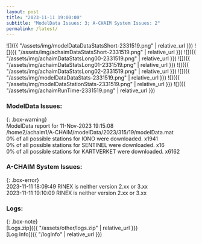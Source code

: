 ```yaml
---
layout: post
title: "2023-11-11 19:00:00"
subtitle: "ModelData Issues: 3; A-CHAIM System Issues: 2"
permalink: /latest/
---
```


![]({{ "/assets/img/modelDataDataStatsShort-2331519.png" | relative_url }})
![]({{ "/assets/img/achaimDataStatsShort-2331519.png" | relative_url }})
![]({{ "/assets/img/achaimDataStatsLong00-2331519.png" | relative_url }})
![]({{ "/assets/img/achaimDataStatsLong01-2331519.png" | relative_url }})
![]({{ "/assets/img/achaimDataStatsLong02-2331519.png" | relative_url }})
![]({{ "/assets/img/modelDataDataStats-2331519.png" | relative_url }})
![]({{ "/assets/img/modelDataStationStats-2331519.png" | relative_url }})
![]({{ "/assets/img/achaimRunTime-2331519.png" | relative_url }})


### ModelData Issues:  
  
{: .box-warning}  
 ModelData report for 11-Nov-2023 19:15:08   
 /home2/achaim1/A-CHAIM/modelData/2023/315/19/modelData.mat   
 0% of all possible stations for IONO were downloaded. x1941   
 0% of all possible stations for SENTINEL were downloaded. x16   
 0% of all possible stations for KARTVERKET were downloaded. x6162   
  
### A-CHAIM System Issues:  
  
{: .box-error}  
2023-11-11 18:09:49 RINEX is neither version 2.xx or 3.xx  
2023-11-11 19:10:09 RINEX is neither version 2.xx or 3.xx  

### Logs:  
  
{: .box-note}  
[Logs.zip]({{ "/assets/other/logs.zip" | relative_url }})  
[Log Info]({{ "/logInfo" | relative_url }})  
